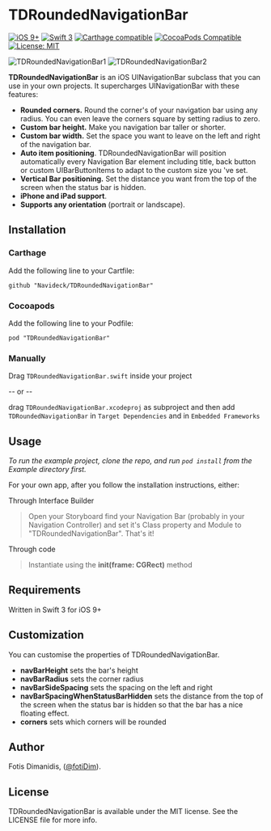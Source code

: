 # TDRoundedNavigationBar

[![iOS 9+](https://img.shields.io/badge/platform-iOS%209%2B-blue.svg)](https://img.shields.io/badge/platform-iOS%209%2B-blue.svg)
[![Swift 3](https://img.shields.io/badge/language-swift3-f48041.svg)](https://img.shields.io/badge/language-swift3-f48041.svg)
[![Carthage compatible](https://img.shields.io/badge/Carthage-compatible-4BC51D.svg?style=flat)](https://github.com/Carthage/Carthage)
[![CocoaPods Compatible](https://img.shields.io/cocoapods/v/TDRoundedNavigationBar.svg)](https://img.shields.io/cocoapods/v/TDRoundedNavigationBar.svg)
[![License: MIT](https://img.shields.io/badge/license-MIT-lightgrey.svg)](https://img.shields.io/badge/license-MIT-lightgrey.svg)

![TDRoundedNavigationBar1](https://github.com/Navideck/TDRoundedNavigationBar/raw/master//Screenshots/TDRoundedNavigationBar1.png)
![TDRoundedNavigationBar2](https://github.com/Navideck/TDRoundedNavigationBar/raw/master/Screenshots/TDRoundedNavigationBar2.png)


**TDRoundedNavigationBar** is an iOS UINavigationBar subclass that you can use in your own projects. It supercharges UINavigationBar with these features:

- **Rounded corners.** Round the corner's of your navigation bar using any radius. You can even leave the corners square by setting radius to zero.
- **Custom bar height.** Make you navigation bar taller or shorter.
- **Custom bar width.** Set the space you want to leave on the left and right of the navigation bar.
- **Auto item positioning**. TDRoundedNavigationBar will position automatically every Navigation Bar element including title, back button or custom UIBarButtonItems to adapt to the custom size you 've set.
- **Vertical Bar positioning.** Set the distance you want from the top of the screen when the status bar is hidden.
- **iPhone and iPad support**.
- **Supports any orientation** (portrait or landscape).

## Installation

### Carthage
Add the following line to your Cartfile:

```github "Navideck/TDRoundedNavigationBar"```

### Cocoapods
Add the following line to your Podfile:

```pod "TDRoundedNavigationBar"```

### Manually
Drag `TDRoundedNavigationBar.swift` inside your project

-- or --

drag `TDRoundedNavigationBar.xcodeproj` as subproject and then add `TDRoundedNavigationBar` in `Target Dependencies` and in `Embedded Frameworks`

## Usage

*To run the example project, clone the repo, and run `pod install` from the Example directory first.*

For your own app, after you follow the installation instructions, either:

Through Interface Builder
> Open your Storyboard find your Navigation Bar (probably in your Navigation Controller) and set it's Class property and Module to "TDRoundedNavigationBar". That's it!

Through code 
> Instantiate using the **init(frame: CGRect)** method

## Requirements
Written in Swift 3 for iOS 9+

## Customization

You can customise the properties of TDRoundedNavigationBar. 

- **navBarHeight** sets the bar's height
- **navBarRadius** sets the corner radius
- **navBarSideSpacing** sets the spacing on the left and right
- **navBarSpacingWhenStatusBarHidden** sets the distance from the top of the screen when the status bar is hidden so that the bar has a nice floating effect.
- **corners** sets which corners will be rounded

## Author

Fotis Dimanidis, ([@fotiDim](http://twitter.com/fotidim)).

## License

TDRoundedNavigationBar is available under the MIT license. See the LICENSE file for more info.
